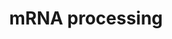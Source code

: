 ---
annotations:
- id: PW:0000100
  parent: regulatory pathway
  type: Pathway Ontology
  value: transcription pathway
- id: PW:0001073
  parent: regulatory pathway
  type: Pathway Ontology
  value: spliceosome pathway
authors:
- Nsalomonis
- MaintBot
- AlexanderPico
- MartijnVanIersel
- Khanspers
- Ddigles
- Zari
- Mkutmon
- Andrewlmason
- Fehrhart
- Eweitz
- Egonw
citedin:
- link: PMC8421385
  title: Disrupting biological sensors of force promotes tissue regeneration in large
    organisms (2021)
- link: PMC7410313
  title: Gene expression regulated by abatacept associated with methotrexate and correlation
    with disease activity in rheumatoid arthritis (2020)
- link: PMC7339012
  title: Hematopoietic stem-cell senescence and myocardial repair - Coronary artery
    disease genotype/phenotype analysis of post-MI myocardial regeneration response
    induced by CABG/CD133+ bone marrow hematopoietic stem cell treatment in RCT PERFECT
    Phase 3 (2020)
- link: PMC5016863
  title: RNA-Seq analysis of seasonal and individual variation in blood transcriptomes
    of healthy managed bottlenose dolphins (2016)
- link: PMC7152183
  title: Bioactivity and Synthesis of Diarylheptanoids From Alpinia officinarum (2016)
- link: PMC3570375
  title: Detection of biomarkers for Hepatocellular Carcinoma using a hybrid univariate
    gene selection methods (2012)
- link: PMC2896198
  title: 'AltAnalyze and DomainGraph: analyzing and visualizing exon expression data
    (2010)'
communities: []
description: 'This process describes the conversion of precursor messenger RNA into
  mature messenger RNA (mRNA).  The pre-mRNA molecule undergoes three main modifications.
  These modifications are 5'' capping, 3'' polyadenylation, and RNA splicing, which
  occur in the cell nucleus before the RNA is translated.  5'' Capping: Capping of
  the pre-mRNA involves the addition of 7-methylguanosine (m7G) to the 5'' end. The
  cap protects the 5'' end of the primary RNA transcript from attack by ribonucleases
  that have specificity to the 3''5'' phosphodiester bonds.  3'' Processing: The pre-mRNA
  processing at the 3'' end of the RNA molecule involves cleavage of its 3'' end and
  then the addition of about 200 adenine residues to form a poly(A) tail. As the poly(A)
  tails is synthesised, it binds multiple copies of poly(A) binding protein, which
  protects the 3''end from ribonuclease digestion.  Splicing: RNA splicing is the
  process by which introns, regions of RNA that do not code for protein, are removed
  from the pre-mRNA and the remaining exons connected to re-form a single continuous
  molecule.   Description adapted from Wikipedia: http://en.wikipedia.org/wiki/Post-transcriptional_modification  Pathway
  adapted from http://www.reactome.org.  Proteins on this pathway have targeted assays
  available via the [CPTAC Assay Portal](https://assays.cancer.gov/available_assays?wp_id=WP411).'
last-edited: 2025-03-03
ndex: 4416420a-8b61-11eb-9e72-0ac135e8bacf
organisms:
- Homo sapiens
redirect_from:
- /index.php/Pathway:WP411
- /instance/WP411
- /instance/WP411_r137478
revision: r137478
schema-jsonld:
- '@context': https://schema.org/
  '@id': https://wikipathways.github.io/pathways/WP411.html
  '@type': Dataset
  creator:
    '@type': Organization
    name: WikiPathways
  description: 'This process describes the conversion of precursor messenger RNA into
    mature messenger RNA (mRNA).  The pre-mRNA molecule undergoes three main modifications.
    These modifications are 5'' capping, 3'' polyadenylation, and RNA splicing, which
    occur in the cell nucleus before the RNA is translated.  5'' Capping: Capping
    of the pre-mRNA involves the addition of 7-methylguanosine (m7G) to the 5'' end.
    The cap protects the 5'' end of the primary RNA transcript from attack by ribonucleases
    that have specificity to the 3''5'' phosphodiester bonds.  3'' Processing: The
    pre-mRNA processing at the 3'' end of the RNA molecule involves cleavage of its
    3'' end and then the addition of about 200 adenine residues to form a poly(A)
    tail. As the poly(A) tails is synthesised, it binds multiple copies of poly(A)
    binding protein, which protects the 3''end from ribonuclease digestion.  Splicing:
    RNA splicing is the process by which introns, regions of RNA that do not code
    for protein, are removed from the pre-mRNA and the remaining exons connected to
    re-form a single continuous molecule.   Description adapted from Wikipedia: http://en.wikipedia.org/wiki/Post-transcriptional_modification  Pathway
    adapted from http://www.reactome.org.  Proteins on this pathway have targeted
    assays available via the [CPTAC Assay Portal](https://assays.cancer.gov/available_assays?wp_id=WP411).'
  keywords:
  - ATP
  - BRUNOL4
  - C20orf14
  - CD2BP2
  - CDC40
  - CLK1
  - CLK2
  - CLK3
  - CLK4
  - CPSF1
  - CPSF2
  - CPSF3
  - CPSF4
  - CSTF1
  - CSTF2
  - CSTF2T
  - CSTF3
  - CUGBP1
  - CUGBP2
  - DDX1
  - DDX20
  - DHX15
  - DHX16
  - DHX38
  - DHX8
  - DHX9
  - DICER1
  - DNAJC8
  - FNBP3
  - FUS
  - FUSIP1
  - GMP
  - HEAB
  - HNRPA1
  - HNRPA2B1
  - HNRPA3P1
  - HNRPAB
  - HNRPC
  - HNRPD
  - HNRPH1
  - HNRPH2
  - HNRPK
  - HNRPL
  - HNRPM
  - HNRPR
  - HNRPU
  - HRMT1L1
  - HRMT1L2
  - LSM2
  - LSM7
  - METTL3
  - NCBP1
  - NCBP2
  - NONO
  - NSEP1
  - NUDT21
  - NXF1
  - PABPN1
  - PAPOLA
  - PCBP2
  - PHF5A
  - POLR2A
  - PPM1G
  - PRPF18
  - PRPF3
  - PRPF4
  - PRPF4B
  - PRPF8
  - PSKH1
  - PTBP1
  - PTBP2
  - RBM17
  - RBM5
  - RBMX
  - RNGTT
  - RNMT
  - RNPC2
  - RNPS1
  - RNU2
  - SF3A1
  - SF3A2
  - SF3A3
  - SF3B1
  - SF3B2
  - SF3B3
  - SF3B4
  - SF3B5
  - SF4
  - SFPQ
  - SFRS1
  - SFRS10
  - SFRS12
  - SFRS14
  - SFRS16
  - SFRS2
  - SFRS3
  - SFRS4
  - SFRS5
  - SFRS6
  - SFRS7
  - SFRS8
  - SFRS9
  - SMC1L1
  - SNRP70
  - SNRPA
  - SNRPA1
  - SNRPB
  - SNRPB2
  - SNRPD1
  - SNRPD2
  - SNRPD3
  - SNRPE
  - SNRPF
  - SNRPG
  - SNRPN
  - SPOP
  - SRP54
  - SRPK1
  - SRPK2
  - SRRM1
  - SSFA1
  - SUPT5H
  - TMP21
  - TXNL4A
  - U2AF1
  - U2AF2
  - U5-116KD
  - WDR57
  - XRN2
  license: CC0
  name: mRNA processing
seo: CreativeWork
title: mRNA processing
wpid: WP411
---